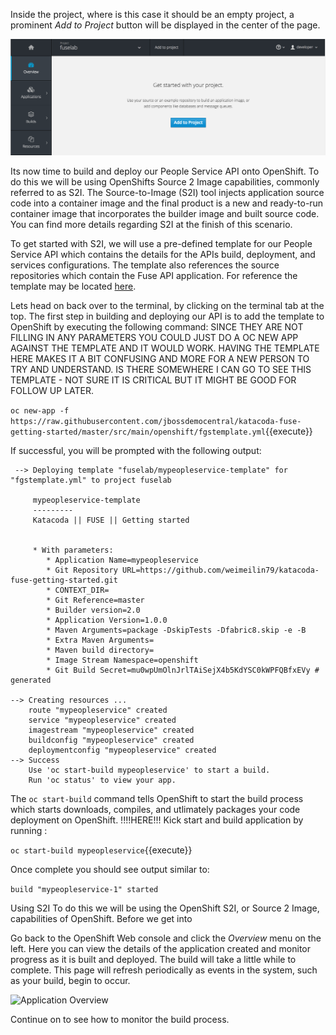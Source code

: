 Inside the project, where is this case it should be an empty project, a prominent _Add to Project_ button will be displayed in the center of the page.

![Adding to Empty Project](../../assets/intro-openshift/fis-deploy-app/02-add-to-project-empty.png)

Its now time to build and deploy our People Service API onto OpenShift. To do this we will be using OpenShifts Source 2 Image capabilities, commonly referred to as S2I. The Source-to-Image (S2I) tool injects application source code into a container image and the final product is a new and ready-to-run container image that incorporates the builder image and built source code. You can find more details regarding S2I at the finish of this scenario. 

To get started with S2I, we will use a pre-defined template for our People Service API which contains the details for the APIs build, deployment, and services configurations. The template also references the source repositories which contain the Fuse API application. For reference the template may be located [here](https://raw.githubusercontent.com/jbossdemocentral/katacoda-fuse-getting-started/master/src/main/openshift/fgstemplate.yml "People Service Template").

Lets head on back over to the terminal, by clicking on the terminal tab at the top. The first step in building and deploying our API is to add the template to OpenShift by executing the following command: SINCE THEY ARE NOT FILLING IN ANY PARAMETERS YOU COULD JUST DO A OC NEW APP AGAINST THE TEMPLATE AND IT WOULD WORK. HAVING THE TEMPLATE HERE MAKES IT A BIT CONFUSING AND MORE FOR A NEW PERSON TO TRY AND UNDERSTAND. IS THERE SOMEWHERE I CAN GO TO SEE THIS TEMPLATE - NOT SURE IT IS CRITICAL BUT IT MIGHT BE GOOD FOR FOLLOW UP LATER.

`oc new-app -f https://raw.githubusercontent.com/jbossdemocentral/katacoda-fuse-getting-started/master/src/main/openshift/fgstemplate.yml`{{execute}}

If successful, you will be prompted with the following output: 

```
 --> Deploying template "fuselab/mypeopleservice-template" for "fgstemplate.yml" to project fuselab

     mypeopleservice-template
     ---------
     Katacoda || FUSE || Getting started


     * With parameters:
        * Application Name=mypeopleservice
        * Git Repository URL=https://github.com/weimeilin79/katacoda-fuse-getting-started.git
        * CONTEXT_DIR=
        * Git Reference=master
        * Builder version=2.0
        * Application Version=1.0.0
        * Maven Arguments=package -DskipTests -Dfabric8.skip -e -B
        * Extra Maven Arguments=
        * Maven build directory=
        * Image Stream Namespace=openshift
        * Git Build Secret=mu0wpUmOlnJrlTAiSejX4b5KdYSC0kWPFQBfxEVy # generated

--> Creating resources ...
    route "mypeopleservice" created
    service "mypeopleservice" created
    imagestream "mypeopleservice" created
    buildconfig "mypeopleservice" created
    deploymentconfig "mypeopleservice" created
--> Success
    Use 'oc start-build mypeopleservice' to start a build.
    Run 'oc status' to view your app.
```

The ``oc start-build`` command tells OpenShift to start the build process which starts downloads, compiles, and utlimately packages your code deployment on OpenShift. !!!!HERE!!! Kick start and build application by running : 

`oc start-build mypeopleservice`{{execute}}

Once complete you should see output similar to: 

```build "mypeopleservice-1" started```

Using S2I
To do this we will be using the OpenShift S2I, or Source 2 Image, capabilities of OpenShift. Before we get into 


Go back to the OpenShift Web console and click the _Overview_ menu on the left.  Here  you can view the details of the application created and monitor progress as it is built and deployed.  The build will take a little while to complete. This page will refresh periodically as events in the system, such as your build, begin to occur.

![Application Overview](../../assets/intro-openshift/fis-deploy-app/02-build-in-progress.png)

Continue on to see how to monitor the build process.



